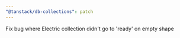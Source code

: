 ```yaml
---
"@tanstack/db-collections": patch
---
```


Fix bug where Electric collection didn't go to 'ready' on empty shape
